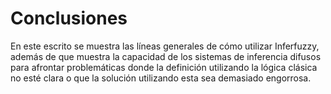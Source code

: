 # Conclusiones

En este escrito se muestra las líneas generales de cómo utilizar Inferfuzzy, además de que muestra la capacidad de los sistemas de inferencia difusos para afrontar problemáticas donde la definición utilizando la lógica clásica no esté clara o que la solución utilizando esta sea demasiado engorrosa.
